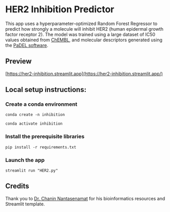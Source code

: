 # HER2 Inhibition Predictor

This app uses a hyperparameter-optimized Random Forest Regressor to predict how strongly a molecule will inhibit HER2 (human epidermal growth factor receptor 2). The model was trained using a large dataset of IC50 values obtained from [ChEMBL](https://www.ebi.ac.uk/chembl/), and molecular descriptors generated using the [PaDEL software](https://onlinelibrary.wiley.com/doi/10.1002/jcc.21707).

## Preview
[https://her2-inhibition.streamlit.app](https://her2-inhibition.streamlit.app/)

## Local setup instructions:

### Create a conda environment
```
conda create -n inhibition

conda activate inhibition
```
### Install the prerequisite libraries
```
pip install -r requirements.txt
```

###  Launch the app
```
streamlit run "HER2.py"
```

##  Credits
Thank you to [Dr. Chanin Nantasenamat](https://data-professor.medium.com/) for his bioinformatics resources and Streamlit template.
